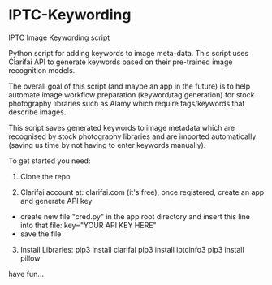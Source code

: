 # IPTC-Keywording
IPTC Image Keywording script

Python script for adding keywords to image meta-data.
This script uses Clarifai API to generate keywords based on their pre-trained image recognition models.

The overall goal of this script (and maybe an app in the future) is to help automate image workflow preparation
(keyword/tag generation) for stock photography libraries such as Alamy which require tags/keywords that describe images.

This script saves generated keywords to image metadata which are recognised
by stock photography libraries and are imported automatically
(saving us time by not having to enter keywords manually). 

To get started you need:

1. Clone the repo

2. Clarifai account at: clarifai.com (it's free), once registered, create an app and generate API key
 - create new file "cred.py" in the app root directory and insert this line into that file:
    key="YOUR API KEY HERE"
 - save the file

3. Install Libraries:
 pip3 install clarifai
 pip3 install iptcinfo3
 pip3 install pillow
 
 
 have fun...
